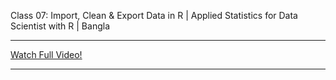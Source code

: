 Class 07: Import, Clean & Export Data in R | Applied Statistics for Data Scientist with R | Bangla

---

[Watch Full Video!](https://youtu.be/tdlpjwabRQ8)

---

